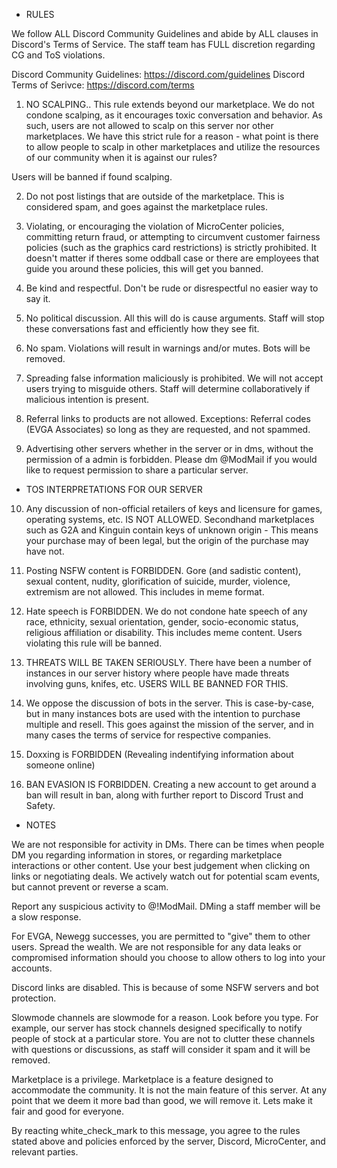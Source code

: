 - RULES
 
 We follow ALL Discord Community Guidelines and abide by ALL clauses in Discord's Terms of Service. The staff team has FULL discretion regarding CG and ToS violations.

   Discord Community Guidelines: https://discord.com/guidelines
   Discord Terms of Serivce: https://discord.com/terms

1. NO SCALPING.. This rule extends beyond our marketplace. 
We do not condone scalping, as it encourages toxic conversation and behavior. As such, users are not allowed to scalp on this server nor other marketplaces. We have this strict rule for a reason - what point is there to allow people to scalp in other marketplaces and utilize the resources of our community when it is against our rules? 
 
Users will be banned if found scalping.
 
2. Do not post listings that are outside of the marketplace. This is considered spam, and goes against the marketplace rules. 

3. Violating, or encouraging the violation of MicroCenter policies, committing return fraud, or attempting to circumvent customer fairness policies (such as the graphics card restrictions) 
     is strictly prohibited. It doesn't matter if theres some oddball case or there are employees that guide you around these policies, this will get you banned. 

4. Be kind and respectful. Don't be rude or disrespectful no easier way to say it.
 
5. No political discussion. All this will do is cause arguments. Staff will stop these conversations fast and efficiently how they see fit.
 
6. No spam. Violations will result in warnings and/or mutes. Bots will be removed.
 
7. Spreading false information maliciously is prohibited. We will not accept users trying to misguide others. Staff will determine collaboratively if malicious intention is present.
 
8. Referral links to products are not allowed. Exceptions: Referral codes (EVGA Associates) so long as they are requested, and not spammed.

9. Advertising other servers whether in the server or in dms, without the permission of a admin is forbidden. Please dm @ModMail if you would like to request permission to share a particular server.

- TOS INTERPRETATIONS FOR OUR SERVER

10. Any discussion of non-official retailers of keys and licensure for games, operating systems, etc. IS NOT ALLOWED.  Secondhand marketplaces such as G2A and Kinguin contain keys of unknown origin - This means your purchase may of been legal, but the origin of the purchase may have not. 

 11. Posting NSFW content is FORBIDDEN. Gore (and sadistic content), sexual content, nudity, glorification of suicide, murder, violence, extremism are not allowed. This includes in meme format.

12. Hate speech is FORBIDDEN. We do not condone hate speech of any race, ethnicity, sexual orientation, gender, socio-economic status, religious affiliation or disability. This includes meme content. Users violating this rule will be banned.

13. THREATS WILL BE TAKEN SERIOUSLY. There have been a number of instances in our server history where people have made threats involving guns, knifes, etc. USERS WILL BE BANNED FOR THIS. 
 
14. We oppose the discussion of bots in the server. This is case-by-case, but in many instances bots are used with the intention to purchase multiple and resell. This goes against the mission of the server, and in many cases the terms of service for respective companies. 

15. Doxxing is FORBIDDEN (Revealing indentifying information about someone online)

16. BAN EVASION IS FORBIDDEN. Creating a new account to get around a ban will result in ban, along with further report to Discord Trust and Safety.

- NOTES
       
 We are not responsible for activity in DMs.  There can be times when people DM you regarding information in stores, or regarding marketplace interactions or other content. Use your best judgement when clicking on links or negotiating deals. We actively watch out for potential scam events, but cannot prevent or reverse a scam.
 
Report any suspicious activity to @!ModMail. DMing a staff member will be a slow response. 
  
For EVGA, Newegg successes, you are permitted to "give" them to other users. Spread the wealth. We are not responsible for any data leaks or compromised information should you choose to allow others to log into your accounts. 
 
Discord links are disabled. This is because of some NSFW servers and bot protection.
 
Slowmode channels are slowmode for a reason. Look before you type. For example, our server has stock channels designed specifically to notify people of stock at a particular store. You are not to clutter these channels with questions or discussions, as staff will consider it spam and it will be removed. 
 
Marketplace is a privilege. Marketplace is a feature designed to accommodate the community. It is not the main feature of this server. At any point that we deem it more bad than good, we will remove it. Lets make it fair and good for everyone.

By reacting white_check_mark to this message, you agree to the rules stated above and policies enforced by the server, Discord, MicroCenter, and relevant parties.
